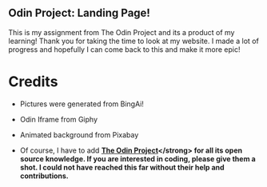 ## Odin Project: Landing Page!
This is my assignment from The Odin Project and its a product of my learning!
Thank you for taking the time to look at my website. I made a lot of progress and hopefully I can come back to this and make it more epic!


# Credits
* Pictures were generated from BingAi!

* Odin Iframe from Giphy

* Animated background from Pixabay

* Of course, I have to add <strong>[The Odin Project]("https://www.theodinproject.com/paths/foundations/courses/foundations")</strong> for all its open source knowledge. If you are interested in coding, please give them a shot. I could not have reached this far without their help and contributions. 